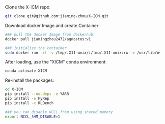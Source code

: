 Clone the X-ICM repo:
```bash
git clone git@github.com:jiaming-zhou/X-ICM.git
```

Download docker Image and create Container:
```bash
### pull the docker Image from dockerhub:
docker pull jiamingzhou2472/agnostos:v1

### initialize the container
sudo docker run -it -v /tmp/.X11-unix/:/tmp/.X11-unix:rw -v /usr/lib/nvidia:/usr/lib/nvidia -e SDL_VIDEO_GL_DRIVER=libGL.so.1.7.0 -e DISPLAY=$DISPLAY -e NVIDIA_VISIBLE_DEVICES=all -e  NVIDIA_DRIVER_CAPABILITIES=all --gpus=all -p 6666:22 -v /path/to/source_files:/path/to/target_files --name agnostos jiamingzhou2472/agnostos:v1 bash
```

After loading, use the "XICM" conda environment:
```bash
conda activate XICM
```

Re-install the packages:
```bash
cd X-ICM
pip install --no-deps -e YARR
pip install -e PyRep
pip install -e RLBench

### you can disable NCCL from using shared memory
export NCCL_SHM_DISABLE=1
```
